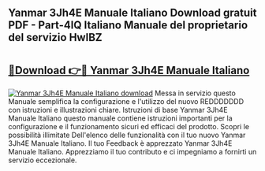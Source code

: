## Yanmar 3Jh4E Manuale Italiano Download gratuit PDF - Part-4lQ Italiano Manuale del proprietario del servizio HwlBZ

# <h2><a href="http://df99our.blite.top/?on=Yanmar+3Jh4E+Manuale+Italiano">🔗Download 👉🔴 Yanmar 3Jh4E Manuale Italiano</a></h2>

[![Yanmar 3Jh4E Manuale Italiano download](https://i.imgur.com/lujVjoI.png)](http://df99our.blite.top/?on=Yanmar+3Jh4E+Manuale+Italiano)
Messa in servizio questo Manuale semplifica la configurazione e l'utilizzo del nuovo REDDDDDDD con istruzioni e illustrazioni chiare. Istruzioni di base Yanmar 3Jh4E Manuale Italiano questo manuale contiene istruzioni importanti per la configurazione e il funzionamento sicuri ed efficaci del prodotto. Scopri le possibilità illimitate Dell'elenco delle funzionalità con il tuo nuovo Yanmar 3Jh4E Manuale Italiano. Il tuo Feedback è apprezzato Yanmar 3Jh4E Manuale Italiano. Apprezziamo il tuo contributo e ci impegniamo a fornirti un servizio eccezionale.
